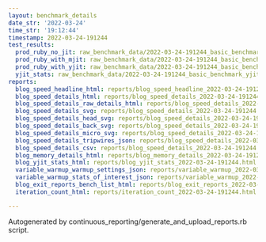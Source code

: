 ```yaml
---
layout: benchmark_details
date_str: '2022-03-24'
time_str: '19:12:44'
timestamp: 2022-03-24-191244
test_results:
  prod_ruby_no_jit: raw_benchmark_data/2022-03-24-191244_basic_benchmark_prod_ruby_no_jit.json
  prod_ruby_with_mjit: raw_benchmark_data/2022-03-24-191244_basic_benchmark_prod_ruby_with_mjit.json
  prod_ruby_with_yjit: raw_benchmark_data/2022-03-24-191244_basic_benchmark_prod_ruby_with_yjit.json
  yjit_stats: raw_benchmark_data/2022-03-24-191244_basic_benchmark_yjit_stats.json
reports:
  blog_speed_headline_html: reports/blog_speed_headline_2022-03-24-191244.html
  blog_speed_details_html: reports/blog_speed_details_2022-03-24-191244.html
  blog_speed_details_raw_details_html: reports/blog_speed_details_2022-03-24-191244.raw_details.html
  blog_speed_details_svg: reports/blog_speed_details_2022-03-24-191244.svg
  blog_speed_details_head_svg: reports/blog_speed_details_2022-03-24-191244.head.svg
  blog_speed_details_back_svg: reports/blog_speed_details_2022-03-24-191244.back.svg
  blog_speed_details_micro_svg: reports/blog_speed_details_2022-03-24-191244.micro.svg
  blog_speed_details_tripwires_json: reports/blog_speed_details_2022-03-24-191244.tripwires.json
  blog_speed_details_csv: reports/blog_speed_details_2022-03-24-191244.csv
  blog_memory_details_html: reports/blog_memory_details_2022-03-24-191244.html
  blog_yjit_stats_html: reports/blog_yjit_stats_2022-03-24-191244.html
  variable_warmup_warmup_settings_json: reports/variable_warmup_2022-03-24-191244.warmup_settings.json
  variable_warmup_stats_of_interest_json: reports/variable_warmup_2022-03-24-191244.stats_of_interest.json
  blog_exit_reports_bench_list_html: reports/blog_exit_reports_2022-03-24-191244.bench_list.html
  iteration_count_html: reports/iteration_count_2022-03-24-191244.html

---
```

Autogenerated by continuous_reporting/generate_and_upload_reports.rb script.

